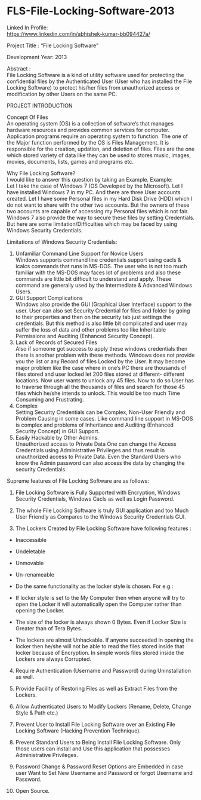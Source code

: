 # FLS-File-Locking-Software-2013
Linked In Profile:\
https://www.linkedin.com/in/abhishek-kumar-bb094427a/

Project Title :  “File Locking Software”

Development Year: 2013

Abstract :\
File Locking Software is a  kind of utility software  used for protecting the confidential files by the Authenticated User (User who has installed the File Locking Software) to protect his/her files from unauthorized access or modification by other Users on the same PC.

PROJECT INTRODUCTION

Concept Of Files\
		An operating system (OS) is a collection of software’s that manages hardware resources and provides common services for computer.  Application programs require an operating system to function. The one of the Major function performed by the OS is Files Management. It is responsible for the creation, updation, and deletion of files. Files are the one which stored variety of data like they can be used to stores music, images, movies, documents, lists, games and programs etc.

Why File Locking Software?\
		I would like to answer this question by taking an Example.
Example:\
	Let I take the case of Windows 7 (OS Developed by the Microsoft). Let I have installed Windows 7 in my PC. And there are three User accounts created. Let I have some Personal files in my Hard Disk Drive (HDD) which I do not want to share with the other two accounts. But the owners of these two accounts are capable of accessing my Personal files which is not fair. Windows 7 also provide the way to secure these files by setting Credentials. But here are some limitation/Difficulties which may be faced by using Windows Security Credentials.

Limitations of Windows Security Credentials:
1. Unfamiliar Command Line Support for Novice Users \
	Windows supports command line credentials support using cacls & icalcs commands that runs in MS-DOS. The user who is not too much familiar with the MS-DOS may faces lot of problems and also these commands are little bit difficult to understand and apply. These command are generally used by the Intermediate & Advanced Windows Users.
2. GUI Support Complications \
	Windows also provide the GUI (Graphical User Interface) support to the user. User can also set Security Credential for files and folder by going to their properties and then on the security tab just settings the credentials. But this method is also little bit complicated and user may suffer the loss of data and other problems too like Inheritable Permissions and Auditing (Enhanced Security Concept).  
3. Lack of Records of Secured Files\
	Also if someone got success to apply these windows credentials then there is another problem with these methods. Windows does not provide you the list or any Record of files Locked by the User. It may become major problem like the case where in one’s PC there are thousands of files stored and user locked let 200 files stored at different- different locations. Now user wants to unlock any 45 files. Now to do so User has to traverse through all the thousands of files and search for those 45 files which he/she intends to unlock. This would be too much Time Consuming and Frustrating.
4. Complex\
	Setting Security Credentials can be Complex, Non-User Friendly and Problem Causing in some cases. Like command line support in MS-DOS is complex and problems of Inheritance and Auditing (Enhanced Security Concept) in GUI Support.
5. Easily Hackable by Other Admins.\
	Unauthorized access to Private Data One can change the Access Credentials using Administrative Privileges and thus result in unauthorized access to Private Data. Even the Standard Users who know the Admin password can also access the data by changing the security Credentials.

Supreme features of File Locking Software are as follows:
1.	File Locking Software is Fully Supported with Encryption, Windows Security Credentials, Windows Cacls as well as Login Password.

2.	The whole File Locking Software is truly GUI application and too Much User Friendly as Compares to the Windows Security Credentials GUI.

3.	The Lockers Created by File Locking Software have following features :
-	Inaccessible
-	Undeletable
-	Unmovable
-	Un-renameable
-	Do the same functionality as the locker style is chosen. 
For e.g.:
-	If locker style is set to the My Computer then when anyone will try to open the Locker it will automatically open the Computer rather than opening the Locker.

-	The size of the locker is always shown 0 Bytes. Even if Locker Size is Greater than of Tera Bytes.

-	The lockers are almost Unhackable. If anyone succeeded in opening the locker then he/she will not be able to read the files stored inside that locker because of Encryption. In simple words files stored inside the Lockers are always Corrupted.

4.	Require Authentication (Username and Password) during Uninstallation as well.

5.	Provide Facility of Restoring Files as well as Extract Files from the Lockers.

6.	Allow Authenticated Users to Modify Lockers (Rename, Delete, Change Style & Path etc.)

7.	Prevent User to Install File Locking Software over an Existing File Locking Software (Hacking Prevention Technique).

8.	Prevent Standard Users to Being Install File Locking Software. Only those users can install and Use this application that possesses Administrative Privileges.

9.	Password Change & Password Reset Options are Embedded in case user Want to Set New Username and Password or forgot Username and Password.

10.	Open Source.

